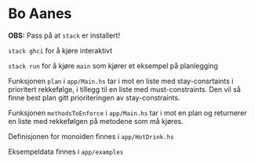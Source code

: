# Bo Aanes

**OBS:** Pass på at `stack` er installert!

`stack ghci` for å kjøre interaktivt

`stack run` for å kjøre `main` som kjører et eksempel på planlegging

Funksjonen `plan` i `app/Main.hs` tar i mot en liste med stay-consrtaints i prioritert rekkefølge, i tillegg til en liste med must-constraints.
Den vil så finne best plan gitt prioriteringen av stay-constraints.

Funksjonen `methodsToEnforce` i `app/Main.hs` tar i mot en plan og returnerer en liste med rekkefølgen på metodene som må kjøres.

Definisjonen for monoiden finnes i `app/HotDrink.hs`

Eksempeldata finnes i `app/examples` 

